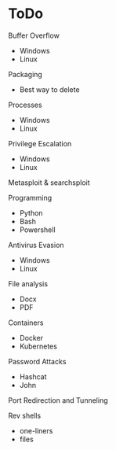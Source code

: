 # ToDo
Buffer Overflow
* Windows
* Linux

Packaging
* Best way to delete

Processes
* Windows
* Linux

Privilege Escalation
* Windows
* Linux

Metasploit & searchsploit

Programming
* Python
* Bash
* Powershell

Antivirus Evasion
* Windows
* Linux

File analysis
* Docx
* PDF

Containers
* Docker
* Kubernetes

Password Attacks
* Hashcat
* John

Port Redirection and Tunneling

Rev shells 
* one-liners
* files
